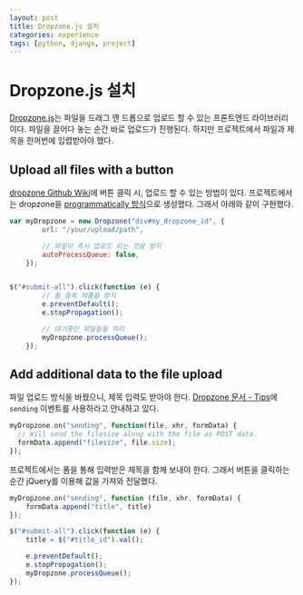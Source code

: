 ```yaml
---
layout: post
title: Dropzone.js 설치
categories: experience
tags: [python, django, project]
---
```


# Dropzone.js 설치

[Dropzone.js](http://www.dropzonejs.com/)는 파일을 드래그 앤 드롭으로 업로드 할 수 있는 프론트엔드 라이브러리이다. 파일을 끌어다 놓는 순간 바로 업로드가 진행된다. 하지만 프로젝트에서 파일과 제목을 한꺼번에 입렵받아야 했다.

## Upload all files with a button
[dropzone Github Wiki](https://github.com/enyo/dropzone/wiki)에 버튼 클릭 시, 업로드 할 수 있는 방법이 있다. 프로젝트에서는 dropzone을 [programmatically 방식](http://www.dropzonejs.com/#create-dropzones-programmatically)으로 생성했다. 그래서 아래와 같이 구현했다.

```js
var myDropzone = new Dropzone("div#my_dropzone_id", {
        url: "/your/upload/path",

        // 파일이 즉시 업로드 되는 것을 방지
        autoProcessQueue: false,
    });


$("#submit-all").click(function (e) {
        // 폼 중복 제출을 방지
        e.preventDefault();
        e.stopPropagation();

        // 대기중인 파일들을 처리
        myDropzone.processQueue();
    });
```

## Add additional data to the file upload
파일 업로드 방식을 바꿨으니, 제목 입력도 받아야 한다. [Dropzone 문서 - Tips](http://www.dropzonejs.com/#tips)에 `sending` 이벤트를 사용하라고 안내하고 있다.

```js
myDropzone.on("sending", function(file, xhr, formData) {
  // Will send the filesize along with the file as POST data.
  formData.append("filesize", file.size);
});
```

프로젝트에서는 폼을 통해 입력받은 제목을 함께 보내야 한다. 그래서 버튼을 클릭하는 순간 jQuery를 이용해 값을 가져와 전달했다.
```js
myDropzone.on("sending", function (file, xhr, formData) {
    formData.append("title", title)
});

$("#submit-all").click(function (e) {
    title = $("#title_id").val();

    e.preventDefault();
    e.stopPropagation();
    myDropzone.processQueue();
});
```

